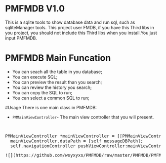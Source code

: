 # PMFMDB V1.0
This is a sqlite tools to show database data and run sql, such as sqliteManager tools.
This project user FMDB, if you have this Third libs in you project, you should not include this Third libs when you install.You just input PMFMDB.

# PMFMDB Main Funcation
- You can seach all the table in you database;
- You can execute SQL;
- You can preview the result than you search;
- You can review the history you search;
- You can copy the SQL to run;
- You can select a common SQL to run;

#Usage
There is one main class in PMFMDB:
* `PMMainViewController`- The main view controller that you will present.<br>
</br>
<pre>PMMainViewController *mainViewController = [[PMMainViewController alloc] init];
  mainViewController.dataPath = [self messageDBPath];
  self.navigationController pushViewController:mainViewController animated:YES];
</pre>
<pre>
![](https://github.com/wsyxyxs/PMFMDB/raw/master/PMFMDB/PMFMDB/pmfmdb.png)
</pre>
